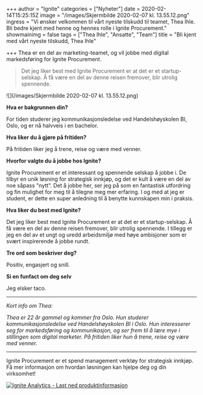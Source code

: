 +++
author = "Ignite"
categories = ["Nyheter"]
date = 2020-02-14T15:25:15Z
image = "/images/Skjermbilde 2020-02-07 kl. 13.55.12.png"
ingress = "Vi ønsker velkommen til vårt nyeste tilskudd til teamet, Thea Ihle. Bli bedre kjent med henne og hennes rolle i Ignite Procurement."
showmainimg = false
tags = ["Thea Ihle", "Ansatte", "Team"]
title = "Bli kjent med vårt nyeste tilskudd, Thea Ihle"

+++
Thea er en del av marketing-teamet, og vil jobbe med digital markedsføring for Ignite Procurement.

> Det jeg liker best med Ignite Procurement er at det er et startup-selskap. Å få være en del av denne reisen fremover, blir utrolig spennende.

![](/images/Skjermbilde 2020-02-07 kl. 13.55.12.png)

**Hva er bakgrunnen din?**

For tiden studerer jeg kommunikasjonsledelse ved Handelshøyskolen BI, Oslo, og er nå halvveis i en bachelor.

**Hva liker du å gjøre på fritiden?**

På fritiden liker jeg å trene, reise og være med venner.

**Hvorfor valgte du å jobbe hos Ignite?**

Ignite Procurement er et interessant og spennende selskap å jobbe i. De tilbyr en unik løsning for strategisk innkjøp, og det er kult å være en del av noe såpass "nytt". Det å jobbe her, ser jeg på som en fantastisk utfordring og fin mulighet for meg til å tilegne meg mer erfaring. I og med at jeg er student, er dette en super anledning til å benytte kunnskapen min i praksis.

**Hva liker du best med Ignite?**

Det jeg liker best med Ignite Procurement er at det er et startup-selskap. Å få være en del av denne reisen fremover, blir utrolig spennende. I tillegg er jeg en del av et ungt og uredd arbeidsmiljø med høye ambisjoner som er svært inspirerende å jobbe rundt.

**Tre ord som beskriver deg?**

Positiv, engasjert og snill.

**Si en funfact om deg selv**

Jeg elsker taco.

***

_Kort info om Thea:_

_Thea er 22 år gammel og kommer fra Oslo. Hun studerer kommunikasjonsledelse ved Handelshøyskolen BI i Oslo. Hun interesserer seg for markedsføring og kommunikasjon, og ser frem til å lære mye i stillingen som digital marketer. På fritiden liker hun å trene, reise og være med venner._

***

Ignite Procurement er et spend management verktøy for strategisk innkjøp. Få mer informasjon om hvordan løsningen kan hjelpe deg og din virksomhet!

[![](https://www.ignite.no/images/Last%20ned%20produktinfo%20-%201200%20x100.png "Ignite Analytics - Last ned produktinformasjon")](https://www.ignite.no/ignite-analytics/produktinformasjon/ "Ignite Analytics - Last ned produktinformasjon")